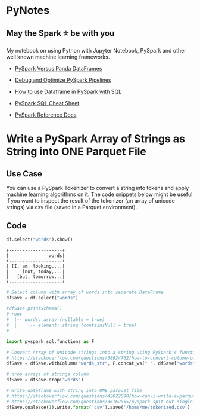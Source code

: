 # PyNotes

## May the Spark :star: be with you

My notebook on using Python with Jupyter Notebook, PySpark and other well known machine learning frameworks.

- [PySpark Versus Panda DataFrames](PySpark_VS_Panda_DataFrame/PySpark.md)

- [Debug and Optimize PySpark Pipelines](DebugPySpark/Readme.md)

- [How to use Dataframe in PySpark with SQL](https://www.jie-tao.com/how-to-use-dataframe-in-pyspark/)

- [PySpark SQL Cheat Sheet](https://www.datacamp.com/community/blog/pyspark-sql-cheat-sheet)

- [PySpark Reference Docs](http://spark.apache.org/docs/2.1.0/api/python/pyspark.sql.html)

# Write a PySpark Array of Strings as String into ONE Parquet File

## Use Case

You can use a PySpark Tokenizer to convert a string into tokens and apply machine learning algorithms on it. The code snippets below might be useful if you want to inspect the result of the tokenizer (an array of unicode strings) via csv file (saved in a Parquet environment).

## Code
```Python
df.select("words").show()
```

```
+--------------------+
|               words|
+--------------------+
| [I, am, looking,...|
|     [not, today,...|
|   [but, tomorrow...|
+--------------------+
```



```Python
# Select column with array of words into seperate DataFrame
dfSave = df.select("words")

#dfSave.printSchema()
# root
#  |-- words: array (nullable = true)
#  |    |-- element: string (containsNull = true)
#

import pyspark.sql.functions as F

# Convert Array of unicode strings into a string using PySpark's function
# https://stackoverflow.com/questions/38924762/how-to-convert-column-of-arrays-of-strings-to-strings
dfSave = dfSave.withColumn("words_str", F.concat_ws(" ", dfSave["words"]))

# drop arrays of strings column
dfSave = dfSave.drop("words")

# Write dataframe with string into ONE parquet file
# https://stackoverflow.com/questions/42022890/how-can-i-write-a-parquet-file-using-spark-pyspark
# https://stackoverflow.com/questions/36162055/pyspark-spit-out-single-file-when-writing-instead-of-multiple-part-files
dfSave.coalesce(1).write.format('csv').save('/home/me/tokenized.csv')
```
